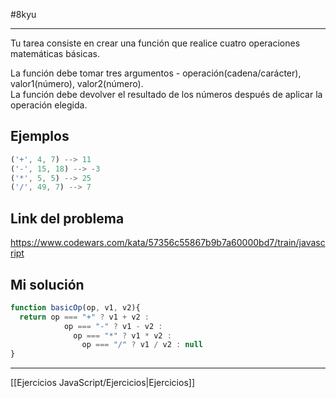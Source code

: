 #8kyu 
___
Tu tarea consiste en crear una función que realice cuatro operaciones matemáticas básicas.  
  
La función debe tomar tres argumentos - operación(cadena/carácter), valor1(número), valor2(número).  
La función debe devolver el resultado de los números después de aplicar la operación elegida.
## Ejemplos

```js
('+', 4, 7) --> 11
('-', 15, 18) --> -3
('*', 5, 5) --> 25
('/', 49, 7) --> 7
```
## Link del problema

https://www.codewars.com/kata/57356c55867b9b7a60000bd7/train/javascript
## Mi solución

```js
function basicOp(op, v1, v2){
  return op === "+" ? v1 + v2 : 
		    op === "-" ? v1 - v2 : 
		      op === "*" ? v1 * v2 : 
		        op === "/" ? v1 / v2 : null
}
```

__________

[[Ejercicios JavaScript/Ejercicios|Ejercicios]]